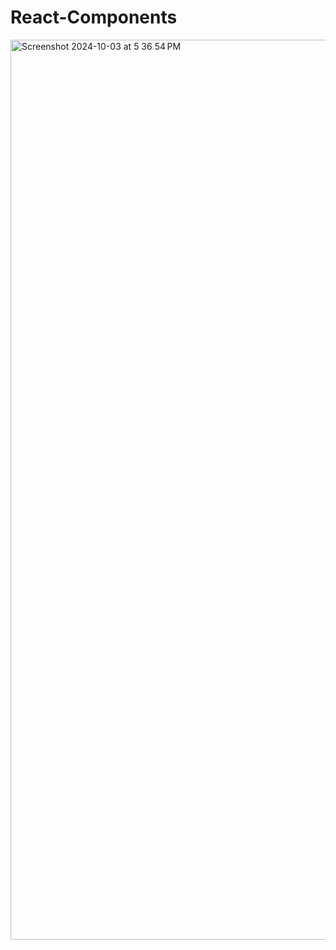 # React-Components


<img width="1440" alt="Screenshot 2024-10-03 at 5 36 54 PM" src="https://github.com/user-attachments/assets/d585ad08-07d7-468e-beba-646b645ad719">
